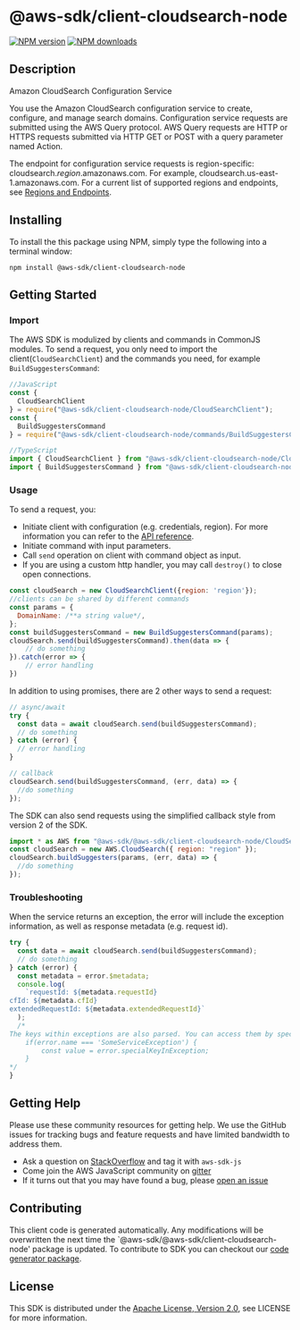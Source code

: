 # @aws-sdk/client-cloudsearch-node

[![NPM version](https://img.shields.io/npm/v/@aws-sdk/client-cloudsearch-node/preview.svg)](https://www.npmjs.com/package/@aws-sdk/client-cloudsearch-node)
[![NPM downloads](https://img.shields.io/npm/dm/@aws-sdk/client-cloudsearch-node.svg)](https://www.npmjs.com/package/@aws-sdk/client-cloudsearch-node)

## Description

<fullname>Amazon CloudSearch Configuration Service</fullname> <p>You use the Amazon CloudSearch configuration service to create, configure, and manage search domains. Configuration service requests are submitted using the AWS Query protocol. AWS Query requests are HTTP or HTTPS requests submitted via HTTP GET or POST with a query parameter named Action.</p> <p>The endpoint for configuration service requests is region-specific: cloudsearch.<i>region</i>.amazonaws.com. For example, cloudsearch.us-east-1.amazonaws.com. For a current list of supported regions and endpoints, see <a href="http://docs.aws.amazon.com/general/latest/gr/rande.html#cloudsearch_region" target="_blank">Regions and Endpoints</a>.</p>

## Installing

To install the this package using NPM, simply type the following into a terminal window:

```
npm install @aws-sdk/client-cloudsearch-node
```

## Getting Started

### Import

The AWS SDK is modulized by clients and commands in CommonJS modules. To send a request, you only need to import the client(`CloudSearchClient`) and the commands you need, for example `BuildSuggestersCommand`:

```javascript
//JavaScript
const {
  CloudSearchClient
} = require("@aws-sdk/client-cloudsearch-node/CloudSearchClient");
const {
  BuildSuggestersCommand
} = require("@aws-sdk/client-cloudsearch-node/commands/BuildSuggestersCommand");
```

```javascript
//TypeScript
import { CloudSearchClient } from "@aws-sdk/client-cloudsearch-node/CloudSearchClient";
import { BuildSuggestersCommand } from "@aws-sdk/client-cloudsearch-node/commands/BuildSuggestersCommand";
```

### Usage

To send a request, you:

- Initiate client with configuration (e.g. credentials, region). For more information you can refer to the [API reference][].
- Initiate command with input parameters.
- Call `send` operation on client with command object as input.
- If you are using a custom http handler, you may call `destroy()` to close open connections.

```javascript
const cloudSearch = new CloudSearchClient({region: 'region'});
//clients can be shared by different commands
const params = {
  DomainName: /**a string value*/,
};
const buildSuggestersCommand = new BuildSuggestersCommand(params);
cloudSearch.send(buildSuggestersCommand).then(data => {
    // do something
}).catch(error => {
    // error handling
})
```

In addition to using promises, there are 2 other ways to send a request:

```javascript
// async/await
try {
  const data = await cloudSearch.send(buildSuggestersCommand);
  // do something
} catch (error) {
  // error handling
}
```

```javascript
// callback
cloudSearch.send(buildSuggestersCommand, (err, data) => {
  //do something
});
```

The SDK can also send requests using the simplified callback style from version 2 of the SDK.

```javascript
import * as AWS from "@aws-sdk/@aws-sdk/client-cloudsearch-node/CloudSearch";
const cloudSearch = new AWS.CloudSearch({ region: "region" });
cloudSearch.buildSuggesters(params, (err, data) => {
  //do something
});
```

### Troubleshooting

When the service returns an exception, the error will include the exception information, as well as response metadata (e.g. request id).

```javascript
try {
  const data = await cloudSearch.send(buildSuggestersCommand);
  // do something
} catch (error) {
  const metadata = error.$metadata;
  console.log(
    `requestId: ${metadata.requestId}
cfId: ${metadata.cfId}
extendedRequestId: ${metadata.extendedRequestId}`
  );
  /*
The keys within exceptions are also parsed. You can access them by specifying exception names:
    if(error.name === 'SomeServiceException') {
        const value = error.specialKeyInException;
    }
*/
}
```

## Getting Help

Please use these community resources for getting help. We use the GitHub issues for tracking bugs and feature requests and have limited bandwidth to address them.

- Ask a question on [StackOverflow](https://stackoverflow.com/questions/tagged/aws-sdk-js) and tag it with `aws-sdk-js`
- Come join the AWS JavaScript community on [gitter](https://gitter.im/aws/aws-sdk-js-v3)
- If it turns out that you may have found a bug, please [open an issue](https://github.com/aws/aws-sdk-js-v3/issues)

## Contributing

This client code is generated automatically. Any modifications will be overwritten the next time the `@aws-sdk/@aws-sdk/client-cloudsearch-node' package is updated. To contribute to SDK you can checkout our [code generator package][].

## License

This SDK is distributed under the
[Apache License, Version 2.0](http://www.apache.org/licenses/LICENSE-2.0),
see LICENSE for more information.

[code generator package]: https://github.com/aws/aws-sdk-js-v3/tree/master/packages/service-types-generator
[api reference]: https://docs.aws.amazon.com/AWSJavaScriptSDK/latest/

